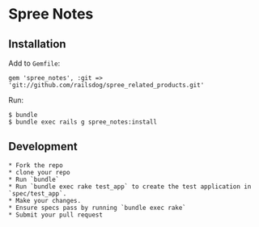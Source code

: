 Spree Notes
================

Installation
------------

Add to `Gemfile`:

    gem 'spree_notes', :git => 'git://github.com/railsdog/spree_related_products.git'

Run:

    $ bundle
    $ bundle exec rails g spree_notes:install

Development
-----------

    * Fork the repo
    * clone your repo
    * Run `bundle`
    * Run `bundle exec rake test_app` to create the test application in `spec/test_app`.
    * Make your changes.
    * Ensure specs pass by running `bundle exec rake`
    * Submit your pull request
